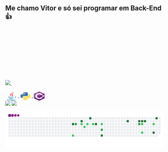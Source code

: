 ## Me chamo Vitor e só sei programar em Back-End 👍

<div>
  <a href="https://beacons.ai/Vitordspereira">
    <img height="180em" src="https://github-readme-stats.vercel.app/api?username=vitordspereira&show_icons=true&theme=dracula&include_all_commits=true&count_private-true"/>
    <img height="180em src="https://github-readme-stats.vercel.app/api/top-langs/?username=vitordspereira&layout=compact&langs_count=16&theme=dracula"/>
</div>
<div style="display: inline_block"><br>
  <img align="center" alt="Vitor-java"  height="30" width="40" src="https://raw.githubusercontent.com/devicons/devicon/master/icons/java/java-original.svg">
  <img align="center" alt="Vitor-python"  height="30" width="40" src="https://raw.githubusercontent.com/devicons/devicon/master/icons/python/python-original.svg">
  <img align="center" alt="Vitor-python"  height="30" width="40" src="https://raw.githubusercontent.com/devicons/devicon/master/icons/csharp/csharp-original.svg">
</div>
<div>
  <a href= "mailto:vitordspereira@gmail.com" target="_blank"><img src="https://img.shields.io/badge/-Gmail-%23333?style=for-the-badge&logo=gmail&logoColor=white" target="_blank"/></a>
  <a href= "https://www.linkedin.com/in/vitor-pereira-back-end-developer/" target="_blank"><img src="https://img.shields.io/badge/-LinkedIn-%23007785?style=for-the-badge&logo=linkedin&logoColor=white" target="_blank"/></a>
</div>


![snake gif](https://github.com/vitordspereira/vitordspereira/blob/output/github-contribution-grid-snake.gif)
